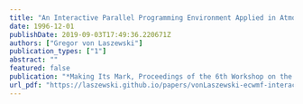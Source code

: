 ```yaml
---
title: "An Interactive Parallel Programming Environment Applied in Atmospheric Science"
date: 1996-12-01
publishDate: 2019-09-03T17:49:36.220671Z
authors: ["Gregor von Laszewski"]
publication_types: ["1"]
abstract: ""
featured: false
publication: "*Making Its Mark, Proceedings of the 6th Workshop on the Use of Parallel Processors in Meteorology*"
url_pdf: "https://laszewski.github.io/papers/vonLaszewski-ecwmf-interactive.pdf"
---
```


